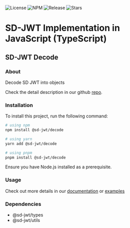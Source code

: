![License](https://img.shields.io/github/license/openwallet-foundation/sd-jwt-js.svg)
![NPM](https://img.shields.io/npm/v/%40sd-jwt%2Fdecode)
![Release](https://img.shields.io/github/v/release/openwallet-foundation/sd-jwt-js)
![Stars](https://img.shields.io/github/stars/openwallet-foundation/sd-jwt-js)

# SD-JWT Implementation in JavaScript (TypeScript)

## SD-JWT Decode

### About

Decode SD JWT into objects

Check the detail description in our github [repo](https://github.com/openwallet-foundation/sd-jwt-js).

### Installation

To install this project, run the following command:

```bash
# using npm
npm install @sd-jwt/decode

# using yarn
yarn add @sd-jwt/decode

# using pnpm
pnpm install @sd-jwt/decode
```

Ensure you have Node.js installed as a prerequisite.

### Usage

Check out more details in our [documentation](https://github.com/openwallet-foundation/sd-jwt-js/tree/main/docs) or [examples](https://github.com/openwallet-foundation/sd-jwt-js/tree/main/examples)

### Dependencies

- @sd-jwt/types
- @sd-jwt/utils
